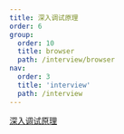 ```yaml
---
title: 深入调试原理
order: 6
group:
  order: 10
  title: browser
  path: /interview/browser
nav:
  order: 3
  title: 'interview'
  path: /interview
---
```


[深入调试原理](https://mp.weixin.qq.com/s/_ShQU11xPJc0mafWESQzQg)
